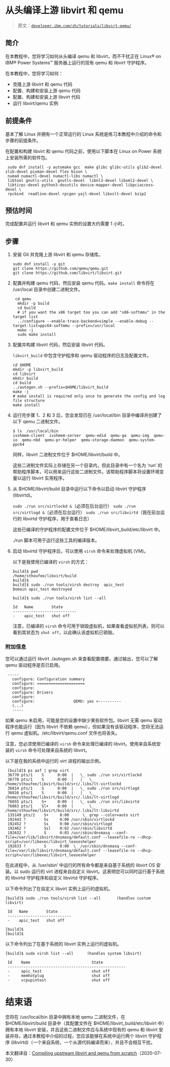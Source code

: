 # 从头编译上游 libvirt 和 qemu

> 原文：[`developer.ibm.com/zh/tutorials/libvirt-qemu/`](https://developer.ibm.com/zh/tutorials/libvirt-qemu/)

## 简介

在本教程中，您将学习如何从头编译 qemu 和 libvirt，而不干扰正在 Linux® on IBM® Power Systems™ 服务器上运行的现有 qemu 和 libvirt 守护程序。

在本教程中，您将学习如何：

*   克隆上游 libvirt 和 qemu 代码
*   配置、构建和安装上游 qemu 代码
*   配置、构建和安装上游 libvirt 代码
*   运行 libvirt/qemu 实例

## 前提条件

基本了解 Linux 并拥有一个正常运行的 Linux 系统是练习本教程中介绍的命令和步骤的前提条件。

在配置和构建 libvirt 和 qemu 代码之前，使用以下脚本在 Linux on Power 系统上安装所需的软件包。

```
 sudo dnf install -y automake gcc  make glibc glibc-utils glib2-devel zlib-devel pixman-devel flex bison \
 numad numactl-devel numactl-libs numactl \
 libtool gnutls-utils  gnutls-devel  libnl3-devel libxml2-devel \
 libtirpc-devel python3-docutils device-mapper-devel libpciaccess-devel \
 rpcbind  readline-devel rpcgen yajl-devel libxslt-devel bzip2 
```

## 预估时间

完成配置并运行 libvirt 和 qemu 实例的设置大约需要 1 小时。

## 步骤

1.  安装 Git 并克隆上游 libvirt 和 qemu 存储库。

    ```
    sudo dnf install -y git
    git clone https://github.com/qemu/qemu.git
    git clone https://github.com/libvirt/libvirt.git 
    ```

2.  配置并构建 qemu 代码，然后安装 qemu 代码。`make install` 命令将在 /usr/local 目录中创建二进制文件。

    ```
     cd qemu
      mkdir -p build
      cd build
      # if you want the x86 target too you can add "x86-softmmu" in the target list
      ../configure --enable-trace-backend=simple --enable-debug --target-list=ppc64-softmmu --prefix=/usr/local
      make -j
      sudo make install 
    ```

3.  配置并构建 libvirt 代码，然后安装 libvirt 代码。

    `libvirt_build` 中包含守护程序和 qemu 驱动程序的日志及配置文件。

    ```
    cd $HOME
    mkdir -p libvirt_build
    cd libvirt
    mkdir build
    cd build
    ../autogen.sh --prefix=$HOME/libvirt_build
    make -j
    # make install is required only once to generate the config and log file structure
    make install 
    ```

4.  运行完步骤 1、2 和 3 后，您会发现已在 /usr/local/bin 目录中编译并创建了以下 qemu 二进制文件。

    ```
    $ ls  /usr/local/bin
    ivshmem-client  ivshmem-server  qemu-edid  qemu-ga  qemu-img  qemu-io  qemu-nbd  qemu-pr-helper  qemu-storage-daemon  qemu-system-ppc64 
    ```

    同样，libvirt 二进制文件位于 $HOME/libvirt/build 中。

    这些二进制文件实际上存储在另一个目录内，但此目录中有一个名为 ‘run’ 的帮助程序脚本，可以用来运行这些二进制文件。该帮助程序脚本将设置环境变量以运行 libvirt 实用程序。

5.  从 $HOME/libvirt/build 目录中运行以下命令以启动 libvirt 守护程序 (libvirtd)。

    `sudo ./run src/virtlockd &`（必须在后台运行） `sudo ./run src/virtlogd &`（必须在后台运行） `sudo ./run src/libvirtd`（我在前台运行的 libvirtd 守护程序，用于查看日志）

    这些已编译的守护程序的配置文件位于 $HOME/libvirt_build/etc/libvirt 中。

    ./run 脚本可用于运行这些工具的编译版本。

6.  启动 libvirtd 守护程序后，可以使用 `virsh` 命令来处理虚拟机 (VM)。

    以下是我使用已编译的 `virsh` 的方式：

    ```
    build]$ pwd
    /home/sthoufee/libvirt/build
    build]$
    build]$ sudo ./run tools/virsh destroy  apic_test
    Domain apic_test destroyed

    build]$ sudo ./run tools/virsh list --all

    Id   Name        State
    ----------------------------
    -    apic_test   shut off 
    ```

    注意，已编译的 `virsh` 命令可用于销毁虚拟机，如果查看虚拟机列表，则可以看到其状态为 `shut off`，以此确认该虚拟机已销毁。

### 附加信息

您可以通过运行 libvirt ./autogen.sh 来查看配置摘要。通过输出，您可以了解 qemu 驱动程序是否已启用。

```
 -----
   configure: Configuration summary
   configure: =====================
   configure:
   configure: Drivers
   configure:
   configure:                 QEMU: yes <----------
   (...)
   ----- 
```

如果 qemu 未启用，可能是您的设置中缺少某些软件包。libvirt 无需 qemu 驱动程序也能运行（因为 libvirt 不依赖 qemu），但如果没有该驱动程序，您将无法运行 qemu 虚拟机。/etc/libvirt/qemu.conf 文件也将丢失。

注意，您必须使用已编译的 `virsh` 命令来处理已编译的 libvirt。使用来自系统安装的 `virsh` 命令可处理来自系统的 libvirt。

以下是在我的系统中运行的 virt 进程的输出示例。

```
 [build]$ ps axf | grep virt
 36770 pts/1    S      0:00  |   \_ sudo ./run src/virtlockd
 36778 pts/1    S      0:00  |   |   \_ /home/sthoufee/libvirt/build/src/.libs/lt-virtlockd
 36814 pts/1    S      0:00  |   \_ sudo ./run src/virtlogd
 36816 pts/1    S      0:00  |   |   \_ /home/sthoufee/libvirt/build/src/.libs/lt-virtlogd
 76055 pts/1    S+     0:00  |   \_ sudo ./run src/libvirtd
 76063 pts/1    Sl+    0:00  |       \_ /home/sthoufee/libvirt/build/src/.libs/lt-libvirtd
 135149 pts/2    S+     0:00      \_ grep --color=auto virt
 192443 ?        Ss     0:00 /usr/sbin/virtlockd
 192452 ?        Ss     0:00 /usr/sbin/virtlogd
 192462 ?        Ssl    0:02 /usr/sbin/libvirtd
 192632 ?        S      0:03 /usr/sbin/dnsmasq --conf-file=/var/lib/libvirt/dnsmasq/default.conf --leasefile-ro --dhcp-script=/usr/libexec/libvirt_leaseshelper
 192633 ?        S      0:00  \_ /usr/sbin/dnsmasq --conf-file=/var/lib/libvirt/dnsmasq/default.conf --leasefile-ro --dhcp-script=/usr/libexec/libvirt_leaseshelper 
```

在此进程中，从 ‘/usr/sbin’ 中运行的所有命令都是来自基于系统的 libvirt OS 安装。以 sudo 运行的 virt 进程来自自定义 libvirt。这表明您可以同时运行基于系统的 libvirtd 守护程序和自定义 libvirtd 守护程序。

以下命令列出了在自定义 libvirt 实例上运行的虚拟机。

```
[build]$ sudo ./run tools/virsh list --all       (handles custom libvirt)

 Id   Name        State
 ----------------------------
 -    apic_test   shut off

[build]$
[build]$ 
```

以下命令列出了在基于系统的 libvirt 实例上运行的虚拟机。

```
[build]$ sudo virsh list --all      (handles system libvirt)

 Id    Name                           State
 ----------------------------------------------------
 -     apic_test                      shut off
 -     memhotplug                     shut off
 -     vcpupintest                    shut off 
```

# 结束语

您将在 /usr/local/bin 目录中拥有本地 qemu 二进制文件，在 $HOME/libvirt/build 目录中（其配置文件在 $HOME/libvirt_build/etc/libvirt 中）拥有本地 libvirt 安装，并且这些二进制文件应与系统中现有的 qemu 和 libvirt 安装并存。通过本教程中介绍的过程，您应该能够在系统中运行两个 libvirt 守护程序 (libvirtd)（一个来自系统，一个从源代码编译而来），并且不会相互干扰。

本文翻译自：[Compiling upstream libvirt and qemu from scratch](https://developer.ibm.com/tutorials/compiling-libvirt-and-qemu/)（2020-07-30）